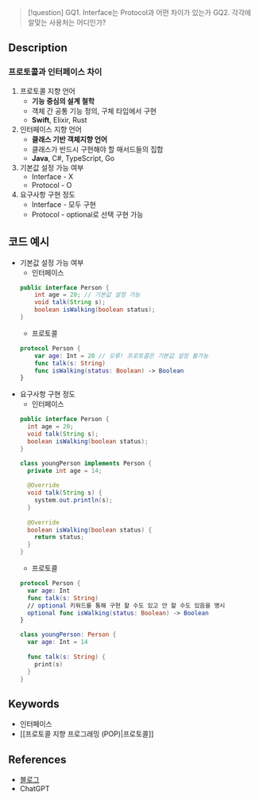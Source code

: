 >[!question]
>GQ1. Interface는 Protocol과 어떤 차이가 있는가
>GQ2. 각각에 알맞는 사용처는 어디인가?

## Description
### 프로토콜과 인터페이스 차이
1. 프로토콜 지향 언어
	- **기능 중심의 설계 철학**
	- 객체 간 공통 기능 정의, 구체 타입에서 구현
	- **Swift**, Elixir, Rust
2. 인터페이스 지향 언어
	- **클래스 기반 객체지향 언어**
	- 클래스가 반드시 구현해야 할 매서드들의 집합
	- **Java**, C#, TypeScript, Go
3. 기본값 설정 가능 여부
	- Interface - X
	- Protocol - O
4. 요구사항 구현 정도
	- Interface - 모두 구현
	- Protocol - optional로 선택 구현 가능
## 코드 예시
+ 기본값 설정 가능 여부
	+ 인터페이스
	```java
	public interface Person {
		int age = 20; // 기본값 설정 가능
		void talk(String s);
		boolean isWalking(boolean status);
	}
	```
	- 프로토콜
	```swift
	protocol Person {
		var age: Int = 20 // 오류! 프로토콜은 기본값 설정 불가능
		func talk(s: String)
		func isWalking(status: Boolean) -> Boolean
	}
	```
- 요구사항 구현 정도
	- 인터페이스
	```java
	public interface Person { 
	  int age = 20;
	  void talk(String s);
	  boolean isWalking(boolean status);
	}
	
	class youngPerson implements Person {
	  private int age = 14;
	  
	  @Override
	  void talk(String s) {
	  	system.out.println(s);
	  }
	  
	  @Override
	  boolean isWalking(boolean status) {
	  	return status;
	  }
	}
	```
	- 프로토콜
	```swift
	protocol Person { 
	  var age: Int
	  func talk(s: String)
	  // optional 키워드를 통해 구현 할 수도 있고 안 할 수도 있음을 명시
	  optional func isWalking(status: Boolean) -> Boolean
	}
	
	class youngPerson: Person {
	  var age: Int = 14
	  
	  func talk(s: String) {
	  	print(s)
	  }
	}
	```
## Keywords
+ 인터페이스
+ [[프로토콜 지향 프로그래밍 (POP)|프로토콜]]

## References
- [블로그](https://velog.io/@youngking0914/iOSSwift-프로토콜-vs-인터페이스-차이점)
- ChatGPT